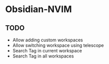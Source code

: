 # Obsidian-NVIM

## TODO

- Allow adding custom workspaces
- Allow switching workspace using telescope
- Search Tag in current workspace
- Search Tag in all workspaces
